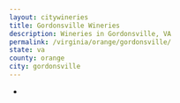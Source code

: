 ```yaml
---
layout: citywineries
title: Gordonsville Wineries
description: Wineries in Gordonsville, VA
permalink: /virginia/orange/gordonsville/
state: va
county: orange
city: gordonsville
---
```

-
